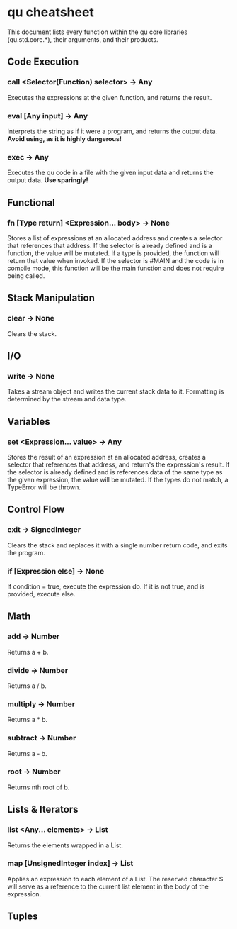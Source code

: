 # qu cheatsheet
This document lists every function within the qu core libraries (qu.std.core.*), their arguments, and their products.
## Code Execution
### call <Selector(Function) selector> -> Any
Executes the expressions at the given function, and returns the result.
### eval <String code> [Any input] -> Any
Interprets the string as if it were a program, and returns the output data. **Avoid using, as it is highly dangerous!**
### exec <File code> <Any input> -> Any
Executes the qu code in a file with the given input data and returns the output data. **Use sparingly!**
## Functional
### fn <Selector identifier> [Type return] <Expression... body> -> None
Stores a list of expressions at an allocated address and creates a selector that references that address. If the selector is already defined and is a function, the value will be mutated. If a type is provided, the function will return that value when invoked. If the selector is #MAIN and the code is in compile mode, this function will be the main function and does not require being called.
## Stack Manipulation
### clear -> None
Clears the stack.
## I/O
### write <Stream output_stream> -> None
Takes a stream object and writes the current stack data to it. Formatting is determined by the stream and data type.
## Variables
### set <Selector name> <Expression... value> -> Any
Stores the result of an expression at an allocated address, creates a selector that references that address, and return's the expression's result. If the selector is already defined and is references data of the same type as the given expression, the value will be mutated. If the types do not match, a TypeError will be thrown.
## Control Flow
### exit <SignedInteger return> -> SignedInteger
Clears the stack and replaces it with a single number return code, and exits the program.
### if <Boolean condition> <Expression do> [Expression else] -> None
If condition = true, execute the expression do. If it is not true, and is provided, execute else.
## Math
### add <Number a> <Number b> -> Number
Returns a + b.
### divide <Number a> <Number b> -> Number
Returns a / b.
### multiply <Number a> <Number b> -> Number
Returns a * b.
### subtract <Number a> <Number b> -> Number
Returns a - b.
### root <Number n> <Number b> -> Number
Returns nth root of b.
## Lists & Iterators
### list <Any... elements> -> List<Any>
Returns the elements wrapped in a List.
### map <List input> [UnsignedInteger index] <Expression closure> -> List
Applies an expression to each element of a List. The reserved character $ will serve as a reference to the current list element in the body of the expression.
## Tuples
